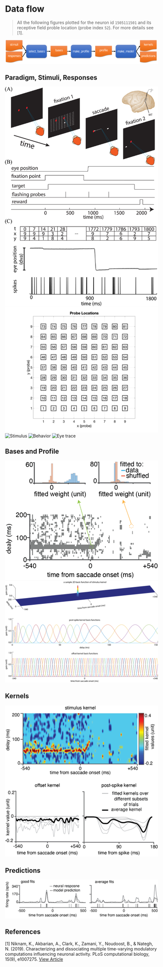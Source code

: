 # Data flow
> All the following figures plotted for the neuron id `1505111501` and its receptive field proble location (probe index `52`). For more details see [1].

[![Data flow](assets/figures/data-flow.svg "Data flow")](README.md)

## Paradigm, Stimuli, Responses
![Paradigm, Stimuli, Responses](assets/figures/paradigm-stim-resp.gif "Paradigm, Stimuli, Responses")
![Grid](assets/figures/grid.png "Grid")
![Stimulus](assets/figures/stimulus.gif "Stimulus")
![Behavior](assets/figures/behavior.gif "Behavior")
![Eye trace](assets/figures/eye-trace.gif "Eye trace")
## Bases and Profile
![Bases](assets/figures/bases.png "Bases")
![Profile bases](assets/figures/profile-bases.png "Profile bases")
## Kernels
![Kernels](assets/figures/kernels.png "Kernels")
## Predictions
![Predictions](assets/figures/predictions.png "Predictions")


## References
[1] Niknam, K., Akbarian, A., Clark, K., Zamani, Y., Noudoost, B., & Nategh, N. (2019). Characterizing and dissociating multiple time-varying modulatory computations influencing neuronal activity. PLoS computational biology, 15(9), e1007275. [View Article](https://journals.plos.org/ploscompbiol/article?id=10.1371/journal.pcbi.1007275)
